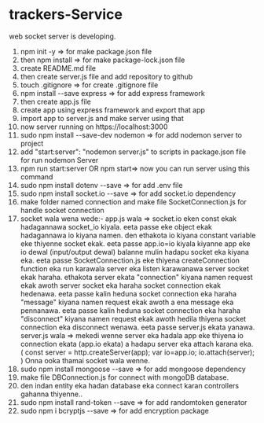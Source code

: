 # trackers-Service
web socket server is developing.

01) npm init -y => for make package.json file
02) then npm install => for make package-lock.json file
03) create README.md file
04) then create server.js file and add repository to github
05) touch .gitignore => for create .gitignore file
06) npm install --save express => for add express framework
07) then create app.js file
08) create app using express framework and export that app
09) import app to server.js and make server using that
10) now server running on https://localhost:3000
11) sudo npm install --save-dev nodemon => for add nodemon server to project
12) add "start:server": "nodemon server.js" to scripts in package.json file for run nodemon Server
13) npm run start:server OR npm start=> now you can run server using this command
14) sudo npm install dotenv --save => for add .env file
15) sudo npm install socket.io --save => for add socket.io dependency
16) make folder named connection and make file SocketConnection.js for handle socket connection
17) socket wala wena wede:-
    app.js wala =>
    socket.io eken const ekak hadagannawa socket_io kiyala. eeta passe eke object ekak hadagannawa io kiyana namen. den ethakota io kiyana constant variable eke thiyenne socket ekak. eeta passe app.io=io kiyala kiyanne app eke io dewal (input/output dewal) balanne mulin hadapu socket eka kiyana eka. eeta passe SocketConnection.js eke thiyena createConnection function eka run karawala server eka listen karawanawa server socket ekak haraha. ethakota server ekata
      "connection" kiyana namen request ekak awoth server socket eka haraha socket connection ekak hedenawa.
      eeta passe kalin heduna socket connection eka haraha "message" kiyana namen request ekak awoth a ena message eka pennanawa.
      eeta passe kalin heduna socket connection eka haraha "disconnect" kiyana namen request ekak awoth hedila thiyena socket connection eka disconnect wenawa.
    eeta passe server.js ekata yanawa.
    server.js wala =>
    mekedi wenne server eka hadala app eke thiyena io connection ekata (app.io ekata) a hadapu server eka attach karana eka.
      (
        const server = http.createServer(app);
        var io=app.io;
        io.attach(server);
      )
    Onna ooka thamai socket wala wenne.
18) sudo npm install mongoose --save => for add mongoose dependency
19) make file DBConnection.js for connect with mongoDB database.
20) den indan entity eka hadan database eka connect karan controllers gahanna thiyenne..
21) sudo npm install rand-token --save => for add randomtoken generator
22) sudo npm i bcryptjs --save => for add encryption package
